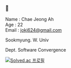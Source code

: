 ### 👋

<!--
**jokj624/jokj624** is a ✨ _special_ ✨ repository because its `README.md` (this file) appears on your GitHub profile.

Here are some ideas to get you started:

- 🔭 I’m currently working on ...
- 🌱 I’m currently learning ...
- 👯 I’m looking to collaborate on ...
- 🤔 I’m looking for help with ...
- 💬 Ask me about ...
- 📫 How to reach me: ...
- 😄 Pronouns: ...
- ⚡ Fun fact: ...
-->   
Name : Chae Jeong Ah   
Age : 22   
Email : jokj624@gmail.com   


Sookmyung. W. Univ



Dept. Software Convergence 

[![Solved.ac 프로필](http://mazassumnida.wtf/api/generate_badge?boj=jokj624)](https://solved.ac/jokj624)
